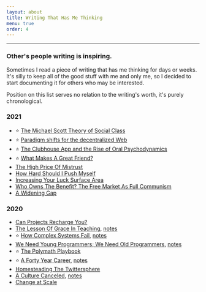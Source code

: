 ```yaml
---
layout: about
title: Writing That Has Me Thinking
menu: true
order: 4
---
```


---

### Other's people writing is inspiring.

Sometimes I read a piece of writing that has me thinking for days or weeks. It's silly to keep all of the good stuff with me and only me, so I decided to start documenting it for others who may be interested.

Position on this list serves no relation to the writing's worth, it's purely chronological.

### 2021

- ⭐️ [The Michael Scott Theory of Social Class](https://alexdanco.com/2021/01/22/the-michael-scott-theory-of-social-class/)
- ⭐️ [Paradigm shifts for the decentralized Web](https://ruben.verborgh.org/blog/2017/12/20/paradigm-shifts-for-the-decentralized-web/)
- ⭐️ [The Clubhouse App and the Rise of Oral Psychodynamics](https://zeynep.substack.com/p/the-clubhouse-app-and-the-rise-of)
- ⭐️ [What Makes A Great Friend?](https://leowid.com/what-makes-a-great-friend-9-things-that-my-best-friend-matthias-does)
- [The High Price Of Mistrust](https://fs.blog/2021/01/mistrust/)
- [How Hard Should I Push Myself](https://every.to/superorganizers/how-hard-should-i-push-myself)
- [Increasing Your Luck Surface Area](https://www.codusoperandi.com/posts/increasing-your-luck-surface-area)
- [Who Owns The Benefit? The Free Market As Full Communism](https://theanarchistlibrary.org/library/kevin-carson-who-owns-the-benefit-the-free-market-as-full-communism)
- [A Widening Gap](https://nbt.substack.com/p/a-widening-gap)

### 2020

- [Can Projects Recharge You?](https://davidhoang.substack.com/p/can-projects-recharge-you-an-approach)
- [The Lesson Of Grace In Teaching](http://mathyawp.blogspot.com/2013/01/the-lesson-of-grace-in-teaching.html), [notes](https://twitter.com/mergesort/status/1343377917334736897)
- ⭐️ [How Complex Systems Fail](https://how.complexsystems.fail), [notes](https://twitter.com/mergesort/status/1330689101583044609)
- [We Need Young Programmers; We Need Old Programmers](https://blog.ploeh.dk/2020/09/14/we-need-young-programmers-we-need-old-programmers/), [notes](https://twitter.com/mergesort/status/1309897292523220992)
- ⭐️ [The Polymath Playbook](https://salman.io/blog/polymath-playbook)
- ⭐️ [A Forty Year Career](https://lethain.com/forty-year-career/), [notes](https://twitter.com/mergesort/status/1303037290076409859)
- [Homesteading The Twittersphere](https://alexdanco.com/2020/08/21/homesteading-the-twittersphere/)
- [A Culture Canceled](https://americancompass.org/the-commons/a-culture-canceled/), [notes](https://twitter.com/mergesort/status/1289033220365987840)
- [Change at Scale](https://www.foureyes.me/post/change-at-scale/)
